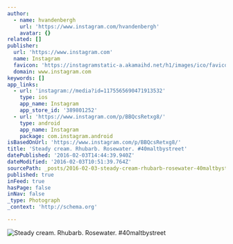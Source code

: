 ```yaml
---
author:
  - name: hvandenbergh
    url: 'https://www.instagram.com/hvandenbergh'
    avatar: {}
related: []
publisher:
  url: 'https://www.instagram.com'
  name: Instagram
  favicon: 'https://instagramstatic-a.akamaihd.net/h1/images/ico/favicon.ico/7cdab0872b15.ico'
  domain: www.instagram.com
keywords: []
app_links:
  - url: 'instagram://media?id=1175565690471913532'
    type: ios
    app_name: Instagram
    app_store_id: '389801252'
  - url: 'https://www.instagram.com/p/BBQcsRetxg8/'
    type: android
    app_name: Instagram
    package: com.instagram.android
isBasedOnUrl: 'https://www.instagram.com/p/BBQcsRetxg8/'
title: 'Steady cream. Rhubarb. Rosewater. #40maltbystreet'
datePublished: '2016-02-03T14:44:39.940Z'
dateModified: '2016-02-03T10:51:39.764Z'
sourcePath: _posts/2016-02-03-steady-cream-rhubarb-rosewater-40maltbystreet.md
published: true
inFeed: true
hasPage: false
inNav: false
_type: Photograph
_context: 'http://schema.org'

---
```

![Steady cream&period; Rhubarb&period; Rosewater&period; &num;40maltbystreet](https://scontent.cdninstagram.com/t51.2885-15/s640x640/sh0.08/e35/12519337_517532278450612_1346991677_n.jpg)